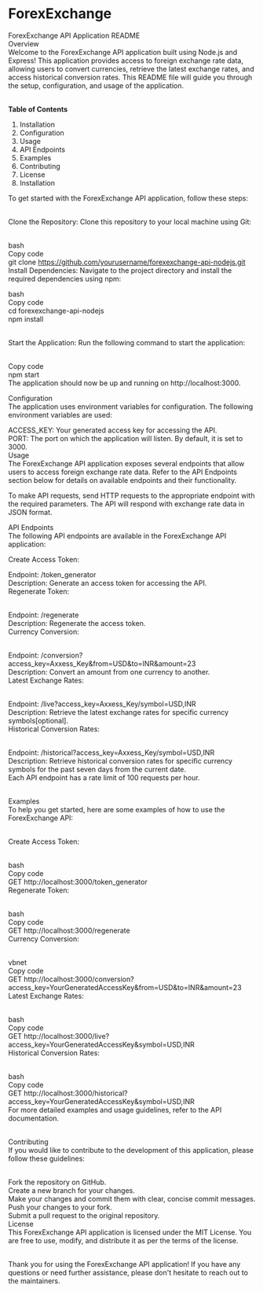 # ForexExchange
ForexExchange API Application README<br>
Overview<br>
Welcome to the ForexExchange API application built using Node.js and Express! This application provides access to foreign exchange rate data, allowing users to  convert currencies, retrieve the latest exchange rates, and access historical conversion rates. This README file will guide you through the setup, configuration, and usage of the application.<br><br>

<b>Table of Contents</b><br>
<ol>
<li>Installation<br></li>
<li>Configuration<br></li>
<li>Usage<br></li>
<li>API Endpoints<br></li>
<li>Examples<br></li>
<li>Contributing<br></li>
<li>License<br></li>
<li>Installation<br></li>
  </ol>
To get started with the ForexExchange API application, follow these steps:<br><br>

Clone the Repository: Clone this repository to your local machine using Git:<br><br>

bash<br>
Copy code<br>
git clone https://github.com/yourusername/forexexchange-api-nodejs.git<br>
Install Dependencies: Navigate to the project directory and install the required dependencies using npm:<br>

bash<br>
Copy code<br>
cd forexexchange-api-nodejs<br>
npm install<br><br>


Start the Application: Run the following command to start the application:<br><br>


Copy code<br>
npm start<br>
The application should now be up and running on http://localhost:3000.<br>

Configuration<br>
The application uses environment variables for configuration. The following environment variables are used:<br>

ACCESS_KEY: Your generated access key for accessing the API.<br>
PORT: The port on which the application will listen. By default, it is set to 3000.<br>
Usage<br>
The ForexExchange API application exposes several endpoints that allow users to access foreign exchange rate data. Refer to the API Endpoints section below for details on available endpoints and their functionality.<br>

To make API requests, send HTTP requests to the appropriate endpoint with the required parameters. The API will respond with exchange rate data in JSON format.<br>

API Endpoints<br>
The following API endpoints are available in the ForexExchange API application:<br>

Create Access Token:<br>

Endpoint: /token_generator<br>
Description: Generate an access token for accessing the API.<br>
Regenerate Token:<br><br>

Endpoint: /regenerate<br>
Description: Regenerate the access token.<br>
Currency Conversion:<br><br>

Endpoint: /conversion?access_key=Axxess_Key&from=USD&to=INR&amount=23<br>
Description: Convert an amount from one currency to another.<br>
Latest Exchange Rates:<br><br>

Endpoint: /live?access_key=Axxess_Key/symbol=USD,INR<br>
Description: Retrieve the latest exchange rates for specific currency symbols[optional].<br>
Historical Conversion Rates:<br><br>

Endpoint: /historical?access_key=Axxess_Key/symbol=USD,INR<br>
Description: Retrieve historical conversion rates for specific currency symbols for the past seven days from the current date.<br>
Each API endpoint has a rate limit of 100 requests per hour.<br><br>

Examples<br>
To help you get started, here are some examples of how to use the ForexExchange API:<br><br>

Create Access Token:<br><br>

bash<br>
Copy code<br>
GET http://localhost:3000/token_generator<br>
Regenerate Token:<br><br>

bash<br>
Copy code<br>
GET http://localhost:3000/regenerate<br>
Currency Conversion:<br><br>

vbnet<br>
Copy code<br>
GET http://localhost:3000/conversion?access_key=YourGeneratedAccessKey&from=USD&to=INR&amount=23<br>
Latest Exchange Rates:<br><br>

bash<br>
Copy code<br>
GET http://localhost:3000/live?access_key=YourGeneratedAccessKey&symbol=USD,INR<br>
Historical Conversion Rates:<br><br>

bash<br>
Copy code<br>
GET http://localhost:3000/historical?access_key=YourGeneratedAccessKey&symbol=USD,INR<br>
For more detailed examples and usage guidelines, refer to the API documentation.<br><br>

Contributing<br>
If you would like to contribute to the development of this application, please follow these guidelines:<br><br>

Fork the repository on GitHub.<br>
Create a new branch for your changes.<br>
Make your changes and commit them with clear, concise commit messages.<br>
Push your changes to your fork.<br>
Submit a pull request to the original repository.<br>
License<br>
This ForexExchange API application is licensed under the MIT License. You are free to use, modify, and distribute it as per the terms of the license.<br><br>

Thank you for using the ForexExchange API application! If you have any questions or need further assistance, please don't hesitate to reach out to the maintainers.
